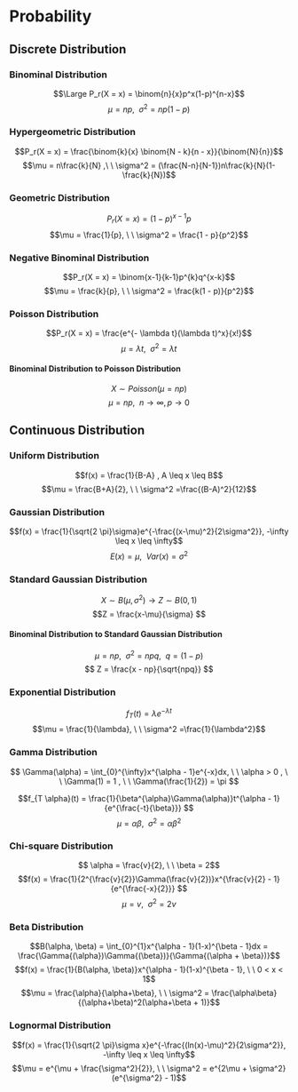 # Probability

## Discrete Distribution
### Binominal Distribution

$$\Large P_r(X = x) = \binom{n}{x}p^x(1-p)^{n-x}$$
$$\mu = np, \ \ \sigma^2 = np(1-p)$$

### Hypergeometric Distribution

$$P_r(X = x) = \frac{\binom{k}{x} \binom{N - k}{n - x}}{\binom{N}{n}}$$
$$\mu =  n\frac{k}{N} ,\ \ \sigma^2 = (\frac{N-n}{N-1})n\frac{k}{N}(1-\frac{k}{N})$$

### Geometric Distribution
$$P_r(X = x) = (1-p)^{x-1}p$$
$$\mu = \frac{1}{p}, \ \ \sigma^2 = \frac{1 - p}{p^2}$$

### Negative Binominal Distribution
$$P_r(X = x) = \binom{x-1}{k-1}p^{k}q^{x-k}$$
$$\mu = \frac{k}{p}, \ \ \sigma^2 = \frac{k(1 - p)}{p^2}$$

### Poisson Distribution
$$P_r(X = x) = \frac{e^{- \lambda t}(\lambda t)^x}{x!}$$
$$\mu = \lambda t, \ \ \sigma^2 =\lambda t$$
#### Binominal Distribution to Poisson Distribution
$$X\sim Poisson(\mu=np)$$
$$\mu = np , \ \ n\rightarrow \infty, p\rightarrow 0$$
## Continuous Distribution
### Uniform Distribution
$$f(x) = \frac{1}{B-A} , A \leq x \leq B$$
$$\mu = \frac{B+A}{2}, \ \ \sigma^2 =\frac{(B-A)^2}{12}$$

### Gaussian Distribution
$$f(x) = \frac{1}{\sqrt{2 \pi}\sigma}e^{-\frac{(x-\mu)^2}{2\sigma^2}}, -\infty \leq x \leq \infty$$
$$E(x) = \mu, \ \ Var(x) = \sigma^2$$

### Standard Gaussian Distribution
$$X\sim B(\mu, \sigma^2) \rightarrow Z\sim B(0, 1)$$
$$Z = \frac{x-\mu}{\sigma} $$
#### Binominal Distribution to Standard Gaussian Distribution
$$\mu = np, \ \ \sigma^2=npq, \ \ q = (1-p)$$
$$ Z = \frac{x - np}{\sqrt{npq}} $$

### Exponential Distribution
$$f_T(t) = \lambda e^{-\lambda t}$$
$$\mu = \frac{1}{\lambda}, \ \ \sigma^2 =\frac{1}{\lambda^2}$$

### Gamma Distribution
$$ \Gamma(\alpha) = \int_{0}^{\infty}x^{\alpha - 1}e^{-x}dx, \ \ \alpha > 0 , \ \ \Gamma(1) = 1 , \ \ \Gamma(\frac{1}{2}) = \pi $$

$$f_{T \alpha}(t) = \frac{1}{\beta^{\alpha}\Gamma(\alpha)}t^{\alpha - 1}{e^{\frac{-t}{\beta}}} $$
$$\mu = \alpha \beta, \ \ \sigma^2 =\alpha \beta^2$$

### Chi-square Distribution
$$ \alpha = \frac{v}{2}, \ \  \beta = 2$$
$$f(x) = \frac{1}{2^{\frac{v}{2}}\Gamma(\frac{v}{2})}x^{\frac{v}{2} - 1}{e^{\frac{-x}{2}}} $$
$$\mu = v, \ \ \sigma^2 = 2v$$

### Beta Distribution
$$B(\alpha, \beta) = \int_{0}^{1}x^{\alpha - 1}(1-x)^{\beta - 1}dx = \frac{\Gamma{(\alpha})\Gamma{(\beta})}{\Gamma{(\alpha + \beta})}$$
$$f(x) = \frac{1}{B(\alpha, \beta)}x^{\alpha - 1}(1-x)^{\beta - 1}, \ \ 0 < x < 1$$
$$\mu = \frac{\alpha}{\alpha+\beta}, \ \ \sigma^2 = \frac{\alpha\beta}{(\alpha+\beta)^2(\alpha+\beta + 1)}$$

### Lognormal Distribution
$$f(x) = \frac{1}{\sqrt{2 \pi}\sigma x}e^{-\frac{(ln(x)-\mu)^2}{2\sigma^2}}, -\infty \leq x \leq \infty$$
$$\mu = e^{\mu + \frac{\sigma^2}{2}}, \ \ \sigma^2 = e^{2\mu + \sigma^2}(e^{\sigma^2} - 1)$$

